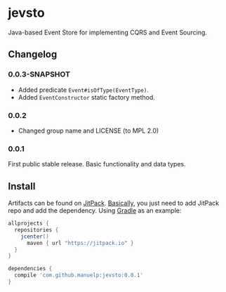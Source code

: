 # jevsto

Java-based Event Store for implementing CQRS and Event Sourcing.

## Changelog

### 0.0.3-SNAPSHOT

* Added predicate `Event#isOfType(EventType)`.
* Added `EventConstructor` static factory method.

### 0.0.2

* Changed group name and LICENSE (to MPL 2.0)

### 0.0.1

First public stable release. Basic functionality and data types.

## Install

Artifacts can be found on [JitPack](https://jitpack.io/#manuelp/jevsto). [Basically](https://jitpack.io/docs/), you just need to add JitPack repo and add the dependency. Using [Gradle](http://gradle.org/) as an example:

```groovy
allprojects {
  repositories { 
    jcenter()
      maven { url "https://jitpack.io" }
  }
}

dependencies {
  compile 'com.github.manuelp:jevsto:0.0.1'
}
```
